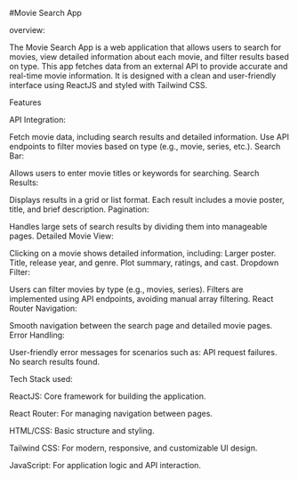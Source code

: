 #Movie Search App

overview:

The Movie Search App is a web application that allows users to search for movies, view detailed information about each movie, and filter results based on type. This app fetches data from an external API to provide accurate and real-time movie information. It is designed with a clean and user-friendly interface using ReactJS and styled with Tailwind CSS.

Features

API Integration:

Fetch movie data, including search results and detailed information.
Use API endpoints to filter movies based on type (e.g., movie, series, etc.).
Search Bar:

Allows users to enter movie titles or keywords for searching.
Search Results:

Displays results in a grid or list format.
Each result includes a movie poster, title, and brief description.
Pagination:

Handles large sets of search results by dividing them into manageable pages.
Detailed Movie View:

Clicking on a movie shows detailed information, including:
Larger poster.
Title, release year, and genre.
Plot summary, ratings, and cast.
Dropdown Filter:

Users can filter movies by type (e.g., movies, series).
Filters are implemented using API endpoints, avoiding manual array filtering.
React Router Navigation:

Smooth navigation between the search page and detailed movie pages.
Error Handling:

User-friendly error messages for scenarios such as:
API request failures.
No search results found.



Tech Stack used:

ReactJS: Core framework for building the application.

React Router: For managing navigation between pages.

HTML/CSS: Basic structure and styling.

Tailwind CSS: For modern, responsive, and customizable UI design.

JavaScript: For application logic and API interaction.
